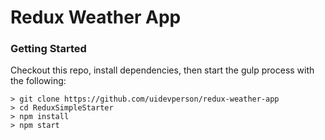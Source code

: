 # Redux Weather App


### Getting Started
Checkout this repo, install dependencies, then start the gulp process with the following:

```
> git clone https://github.com/uidevperson/redux-weather-app
> cd ReduxSimpleStarter
> npm install
> npm start
```






